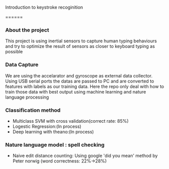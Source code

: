 Introduction to keystroke recoginition

======

### About the project
This project is using inertial sensors to capture human typing behaviours and try to optimize the result of sensors as closer to keyboard typing as possible


### Data Capture
We are using the accelarator and gyroscope as external data collector. Using USB serial ports the datas are passed to PC and are converted to features with labels as our training data. Here the repo only deal with how to train those data with best output using machine learning and nature language processing 

### Classification method
* Multiclass SVM with cross validation(correct rate: 85%)
* Logestic Regression:(In process)
* Deep learning with theano:(In process)

### Nature language model : spell checking
* Naive edit distance counting: Using google 'did you mean' method by Peter norwig (word correctness: 22%->28%)
